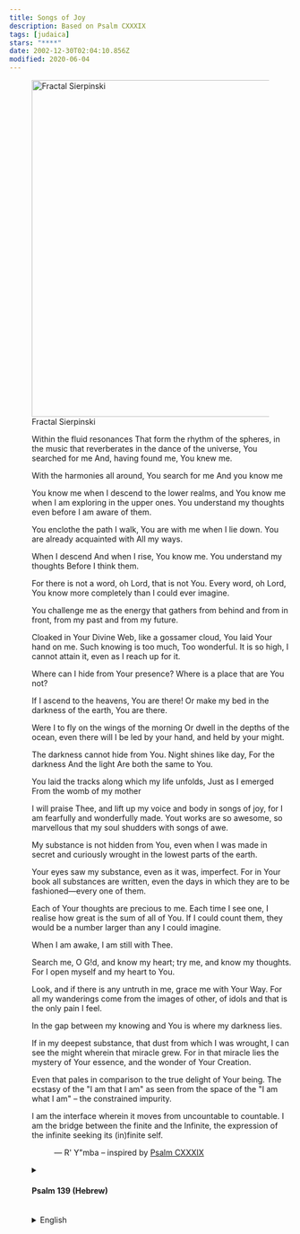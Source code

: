 ```yaml
---
title: Songs of Joy
description: Based on Psalm CXXXIX
tags: [judaica]
stars: "****"
date: 2002-12-30T02:04:10.856Z
modified: 2020-06-04
---
```


<figure>
  <img src='/posts/img/Fractal-Sierpinski-N-gon.png' alt='Fractal Sierpinski' width="581" height="600"/>
  <figcaption>Fractal Sierpinski</figcaption>
</figure>

<div style="margin-left: 2.5rem">

Within the fluid resonances
That form the rhythm of the spheres,
in the music that reverberates in the
dance of the universe,
You searched for me
And, having found me,
You knew me.

With the harmonies all around,
You search for me
And you know me

You know me when I descend
to the lower realms, and You
know me when I am exploring
in the upper ones. You
understand my thoughts
even before I am aware of them.

You enclothe the path I walk,
You are with me when I lie down.
You are already acquainted with
All my ways.

When I descend
And when I rise,
You know me.
You understand my thoughts
Before I think them.

For there is not a word, oh Lord,
that is not You. Every word, oh Lord,
You know more completely than I
could ever imagine.

You challenge me as the
energy that gathers from behind
and from in front,
from my past and from my future.

Cloaked in Your Divine Web,
like a gossamer cloud,
You laid Your hand on me.
Such knowing is too much,
Too wonderful. It is so high,
I cannot attain it, even
as I reach up for it.

Where can I hide from Your presence?
Where is a place that are You not?

If I ascend to the heavens,
You are there! Or make my bed
in the darkness of the earth,
You are there.

Were I to fly on the wings of the morning
Or dwell in the depths of the ocean,
even there will I be led by your hand,
and held by your might.

The darkness
cannot hide
from You.
Night shines like day,
For the darkness
And the light
Are both the same
to You.

You laid the tracks
along which my life unfolds,
Just as I emerged
From the womb of
my mother

I will praise Thee,
and lift up my voice and body in
songs of joy, for I am
fearfully and wonderfully made.
Yout works are so awesome,
so marvellous that my soul
shudders with songs of awe.

My substance is not hidden
from You, even when I was made
in secret and curiously wrought
in the lowest parts of the earth.

Your eyes saw my substance, even as it was,
imperfect. For in Your book all
substances are written, even the days
in which they are to be fashioned&mdash;every
one of them.

Each of Your thoughts are precious to me.
Each time I see one, I realise how great
is the sum of all of You. If I could count
them, they would be a number larger than
any I could imagine.

When I am awake, I am still with Thee.

Search me, O G!d, and know my heart;
try me, and know my thoughts. For I open
myself and my heart to You.

Look, and if there is any untruth in me,
grace me with Your Way. For all my
wanderings come from the images of other,
of idols and that is the only pain I feel.

In the gap between my knowing and You
is where my darkness lies.

If in my deepest substance,
that dust from which I was wrought,
I can see the might wherein that miracle
grew. For in that miracle lies the
mystery of Your essence, and the
wonder of Your Creation.

Even that pales in comparison to the true
delight of Your being. The ecstasy of the
"I am that I am" as seen from the
space of the "I am what I am" &ndash;
the constrained impurity.

I am the interface wherein it moves
from uncountable to countable. I am
the bridge between the finite and
the Infinite, the expression of the infinite
seeking its (in)finite self.
<p>

<p style="padding-left: 2.5rem">
&mdash; R' Y"mba – inspired by <a href="http://www.mechon-mamre.org/p/pt/pt26d9.htm">Psalm CXXXIX</a>
</p>

<details>
<summary class='button is-outlined'>
<h4>Psalm 139 (Hebrew)&nbsp;<i class='fa fa-solid fa-caret-down'></i></h4>
</summary>
<p dir="rtl">
א  לַמְנַצֵּחַ, לְדָוִד מִזְמוֹר: יְהוָה חֲקַרְתַּנִי, וַתֵּדָע.
</p>
<p dir="rtl">
ב  אַתָּה יָדַעְתָּ, שִׁבְתִּי וְקוּמִי; בַּנְתָּה לְרֵעִי, מֵרָחוֹק.
</p>
<p dir="rtl">
ג  אָרְחִי וְרִבְעִי זֵרִיתָ; וְכָל-דְּרָכַי הִסְכַּנְתָּה.
</p>
<p dir="rtl">
ד  כִּי אֵין מִלָּה, בִּלְשׁוֹנִי; הֵן יְהוָה, יָדַעְתָּ כֻלָּהּ.
</p>
<p dir="rtl">
ה  אָחוֹר וָקֶדֶם צַרְתָּנִי; וַתָּשֶׁת עָלַי כַּפֶּכָה.
</p>
<p dir="rtl">
ו  פלאיה (פְּלִיאָה) דַעַת מִמֶּנִּי; נִשְׂגְּבָה, לֹא-אוּכַל לָהּ.
</p>
<p dir="rtl">
ז  אָנָה, אֵלֵךְ מֵרוּחֶךָ; וְאָנָה, מִפָּנֶיךָ אֶבְרָח.
</p>
<p dir="rtl">
ח  אִם אֶסַּק שָׁמַיִם, שָׁם אָתָּה; וְאַצִּיעָה שְּׁאוֹל הִנֶּךָּ.
</p>
<p dir="rtl">
ט  אֶשָּׂא כַנְפֵי-שָׁחַר; אֶשְׁכְּנָה, בְּאַחֲרִית יָם.
</p>
<p dir="rtl">
י  גַּם-שָׁם, יָדְךָ תַנְחֵנִי; וְתֹאחֲזֵנִי יְמִינֶךָ.
</p>
<p dir="rtl">
יא  וָאֹמַר, אַךְ-חֹשֶׁךְ יְשׁוּפֵנִי; וְלַיְלָה, אוֹר בַּעֲדֵנִי.
</p>
<p dir="rtl">
יב  גַּם-חֹשֶׁךְ,    לֹא-יַחְשִׁיךְ מִמֶּךָּ: וְלַיְלָה, כַּיּוֹם
יָאִיר-- כַּחֲשֵׁיכָה, כָּאוֹרָה.
</p>
<p dir="rtl">
יג  כִּי-אַתָּה, קָנִיתָ כִלְיֹתָי; תְּסֻכֵּנִי, בְּבֶטֶן אִמִּי.
</p>
<p dir="rtl">
יד  אוֹדְךָ-- עַל כִּי נוֹרָאוֹת, נִפְלֵיתִי: נִפְלָאִים מַעֲשֶׂיךָ; וְנַפְשִׁי, יֹדַעַת מְאֹד.
</p>
<p dir="rtl">
טו  לֹא-נִכְחַד עָצְמִי, מִמֶּךָּ: אֲשֶׁר-עֻשֵּׂיתִי בַסֵּתֶר; רֻקַּמְתִּי, בְּתַחְתִּיּוֹת אָרֶץ.
</p>
<p dir="rtl">
טז  גָּלְמִי, רָאוּ עֵינֶיךָ, וְעַל-סִפְרְךָ, כֻּלָּם יִכָּתֵבוּ:
יָמִים יֻצָּרוּ; ולא (וְלוֹ) אֶחָד בָּהֶם.
</p>
<p dir="rtl">
יז  וְלִי--מַה-יָּקְרוּ רֵעֶיךָ אֵל; מֶה עָצְמוּ, רָאשֵׁיהֶם.
</p>
<p dir="rtl">
יח  אֶסְפְּרֵם, מֵחוֹל יִרְבּוּן; הֱקִיצֹתִי, וְעוֹדִי עִמָּךְ.
</p>
<p dir="rtl">
יט  אִם-תִּקְטֹל אֱלוֹהַּ רָשָׁע; וְאַנְשֵׁי דָמִים, סוּרוּ מֶנִּי.
</p>
<p dir="rtl">
כ  אֲשֶׁר יֹמְרוּךָ, לִמְזִמָּה; נָשׂוּא לַשָּׁוְא עָרֶיךָ.
</p>
<p dir="rtl">
כא  הֲלוֹא-מְשַׂנְאֶיךָ יְהוָה אֶשְׂנָא; וּבִתְקוֹמְמֶיךָ, אֶתְקוֹטָט.
</p>
<p dir="rtl">
כב  תַּכְלִית שִׂנְאָה שְׂנֵאתִים; לְאוֹיְבִים, הָיוּ לִי.
</p>
<p dir="rtl">
כג  חָקְרֵנִי אֵל, וְדַע לְבָבִי; בְּחָנֵנִי, וְדַע שַׂרְעַפָּי.
</p>
<p dir="rtl">
כד  וּרְאֵה, אִם-דֶּרֶךְ-עֹצֶב בִּי; וּנְחֵנִי, בְּדֶרֶךְ עוֹלָם.
</p>

</p>
</details>

<br />

<details>
<summary class='button is-outlined'>
English &nbsp;<i class='fa fa-solid fa-caret-down'></i>
</summary>
<p>
<p>
1. For the Leader. A Psalm of David. O LORD, You have searched me, and known me.
</p>
<p>
2. You know my downsitting and my uprising, You understand my thought afar off.
</p>
<p>
3. You measure my going about and my lying down, and are acquainted with all my ways.
</p>
<p>
4. For there is not a word in my tongue, but, lo, O LORD, You know it altogether.
</p>
5. You have hemmed me in behind and before, and lain Your hand upon me.
<p>
</p>
6. Such knowledge is too wonderful for me; too high, I cannot attain unto it.
</p>
<p>
7. Whither shall I go from Your spirit? Whither shall I flee from Your presence?
</p>
<p>
8. If I ascend up into heaven, You are there; if I make my bed in the nether-world, behold, You are there.
</p>
<p>
9. If I take the wings of the morning, and dwell in the uttermost parts of the sea;
</p>
<p>
10. Even there would Your hand lead me, and Your right hand would hold me.
</p>
<p>
11. And if I say: 'Surely the darkness shall envelop me, and the light about me shall be night';
</p>
<p>
12. Even the darkness is not too dark for You, but the night shines as the day; the darkness is even as the light.
</p>
<p>
13. For You have made my reins; You have knitted me together in my mother's womb.
</p>
<p>
14. I will give thanks to You, for I am fearfully and wonderfully made;
wonderful are Your works; and that my soul knows well.
</p>
<p>
15. My frame was not hidden from You, when I was made in secret, and curiously wrought in the lowest parts of the earth.
</p>
<p>
16. Your eyes sew my unformed substance, and in Your book they were all written—even the days that were fashioned, when as yet there was none of them.
</p>
<p>
17. How weighty also are Your thoughts unto me, O God! How great is the sum of them!
</p>
<p>
18. If I would count them, they are more in number than the sand; were I to come to the end of them, I would still be with You.
</p>
<p>
19. If You but would slay the wicked, O God--depart from me therefore, you men of blood;
</p>
<p>
20. Whoso speaks Your name with wicked thought, they take it for falsehood, even Your enemies—
</p>
<p>
21. Do not I hate them, O LORD, that hate You? And do not I strive with those that rise up against You?
</p>
<p>
22. I hate them with utmost hatred; I count them my enemies.
</p>
<p>
23 Search me, O God, and know my heart, try me, and know my thoughts;
</p>
<p>
24 And see if there be any way in me that is grievous, and lead me in the way everlasting.
</p>

</p>
</details>
